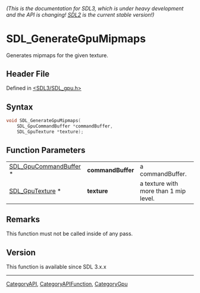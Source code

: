###### (This is the documentation for SDL3, which is under heavy development and the API is changing! [SDL2](https://wiki.libsdl.org/SDL2/) is the current stable version!)
# SDL_GenerateGpuMipmaps

Generates mipmaps for the given texture.

## Header File

Defined in [<SDL3/SDL_gpu.h>](https://github.com/libsdl-org/SDL/blob/main/include/SDL3/SDL_gpu.h)

## Syntax

```c
void SDL_GenerateGpuMipmaps(
    SDL_GpuCommandBuffer *commandBuffer,
    SDL_GpuTexture *texture);
```

## Function Parameters

|                                                |                   |                                       |
| ---------------------------------------------- | ----------------- | ------------------------------------- |
| [SDL_GpuCommandBuffer](SDL_GpuCommandBuffer) * | **commandBuffer** | a commandBuffer.                      |
| [SDL_GpuTexture](SDL_GpuTexture) *             | **texture**       | a texture with more than 1 mip level. |

## Remarks

This function must not be called inside of any pass.

## Version

This function is available since SDL 3.x.x

----
[CategoryAPI](CategoryAPI), [CategoryAPIFunction](CategoryAPIFunction), [CategoryGpu](CategoryGpu)

